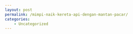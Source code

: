 ```yaml
---
layout: post
permalink: /mimpi-naik-kereta-api-dengan-mantan-pacar/
categories:
    - Uncategorized
---
```



